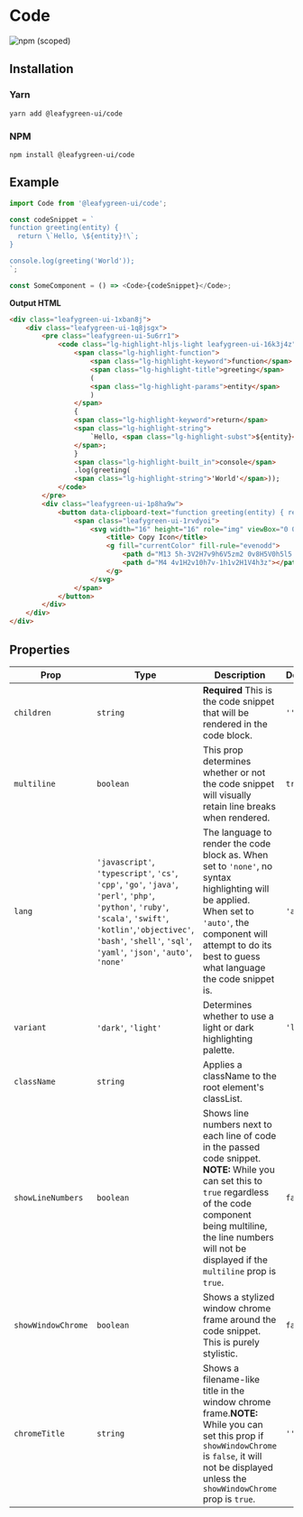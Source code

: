 # Code

![npm (scoped)](https://img.shields.io/npm/v/@leafygreen-ui/code.svg)

## Installation

### Yarn

```shell
yarn add @leafygreen-ui/code
```

### NPM

```shell
npm install @leafygreen-ui/code
```

## Example

```js
import Code from '@leafygreen-ui/code';

const codeSnippet = `
function greeting(entity) {
  return \`Hello, \${entity}!\`;
}

console.log(greeting('World'));
`;

const SomeComponent = () => <Code>{codeSnippet}</Code>;
```

**Output HTML**

```HTML
<div class="leafygreen-ui-1xban8j">
    <div class="leafygreen-ui-1q8jsgx">
        <pre class="leafygreen-ui-5u6rr1">
			<code class="lg-highlight-hljs-light leafygreen-ui-16k3j4z">
				<span class="lg-highlight-function">
					<span class="lg-highlight-keyword">function</span>
					<span class="lg-highlight-title">greeting</span>
					(
					<span class="lg-highlight-params">entity</span>
					)
				</span>
				{
				<span class="lg-highlight-keyword">return</span>
				<span class="lg-highlight-string">
					`Hello, <span class="lg-highlight-subst">${entity}</span>!`
				</span>;
				}
				<span class="lg-highlight-built_in">console</span>
				.log(greeting(
				<span class="lg-highlight-string">'World'</span>));
			</code>
		</pre>
        <div class="leafygreen-ui-1p8ha9w">
            <button data-clipboard-text="function greeting(entity) { return `Hello, ${entity}!`; } console.log(greeting('World'));" aria-disabled="false" aria-label="Copy" class="copy-btn leafygreen-ui-nx7krf" tabindex="0">
                <span class="leafygreen-ui-1rvdyoi">
					<svg width="16" height="16" role="img" viewBox="0 0 16 16" class="">
						<title> Copy Icon</title>
						<g fill="currentColor" fill-rule="evenodd">
							<path d="M13 5h-3V2H7v9h6V5zm2 0v8H5V0h5l5 5z"></path>
							<path d="M4 4v1H2v10h7v-1h1v2H1V4h3z"></path>
						</g>
					</svg>
				</span>
            </button>
        </div>
    </div>
</div>
```

## Properties

| Prop               | Type                                                                                                                                                                                                                              | Description                                                                                                                                                                                                                                     | Default   |
| ------------------ | --------------------------------------------------------------------------------------------------------------------------------------------------------------------------------------------------------------------------------- | ----------------------------------------------------------------------------------------------------------------------------------------------------------------------------------------------------------------------------------------------- | --------- |
| `children`         | `string`                                                                                                                                                                                                                          | **Required** This is the code snippet that will be rendered in the code block.                                                                                                                                                                  | `''`      |
| `multiline`        | `boolean`                                                                                                                                                                                                                         | This prop determines whether or not the code snippet will visually retain line breaks when rendered.                                                                                                                                            | `true`    |
| `lang`             | `'javascript'`, `'typescript'`, `'cs'`, `'cpp'`, `'go'`, `'java'`, `'perl'`, `'php'`, `'python'`, `'ruby'`, `'scala'`, `'swift'`, `'kotlin'`,`'objectivec'`, `'bash'`, `'shell'`, `'sql'`, `'yaml'`, `'json'`, `'auto'`, `'none'` | The language to render the code block as. When set to `'none'`, no syntax highlighting will be applied. When set to `'auto'`, the component will attempt to do its best to guess what language the code snippet is.                             | `'auto'`  |
| `variant`          | `'dark'`, `'light'`                                                                                                                                                                                                               | Determines whether to use a light or dark highlighting palette.                                                                                                                                                                                 | `'light'` |
| `className`        | `string`                                                                                                                                                                                                                          | Applies a className to the root element's classList.                                                                                                                                                                                            |           |
| `showLineNumbers`  | `boolean`                                                                                                                                                                                                                         | Shows line numbers next to each line of code in the passed code snippet. **NOTE:** While you can set this to `true` regardless of the code component being multiline, the line numbers will not be displayed if the `multiline` prop is `true`. | `false`   |
| `showWindowChrome` | `boolean`                                                                                                                                                                                                                         | Shows a stylized window chrome frame around the code snippet. This is purely stylistic.                                                                                                                                                         | `false`   |
| `chromeTitle`      | `string`                                                                                                                                                                                                                          | Shows a filename-like title in the window chrome frame.**NOTE:** While you can set this prop if `showWindowChrome` is `false`, it will not be displayed unless the `showWindowChrome` prop is `true`.                                           | `''`      |
